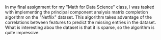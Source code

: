 In my final assignment for my "Math for Data Science" class, I was tasked with implementing the principal component analysis matrix completion algorithm on the "Netflix" dataset. This algorithm takes advantage of the correlations between features to predict the missing entries in the dataset. What is interesting abou the dataset is that it is sparse, so the algorithm is quite impressive.
